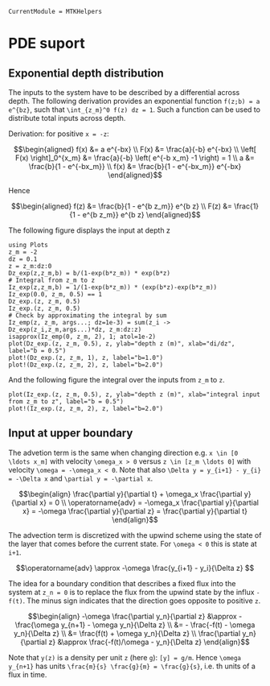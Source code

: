```@meta
CurrentModule = MTKHelpers
```

# PDE suport

## Exponential depth distribution

The inputs to the system have to be described by a differential across depth.
The following derivation provides an exponential function ``f(z;b) = a e^{bz}``,
such that ``\int_{z_m}^0 f(z) dz = 1``.
Such a function can be used to distribute total inputs across depth.

Derivation: for positive ``x = -z``:

```math
\begin{aligned}
f(x) &= a e^{-bx}
\\
F(x) &= \frac{a}{-b} e^{-bx} 
\\
\left[ F(x) \right]_0^{x_m} &= \frac{a}{-b} \left( e^{-b x_m} -1 \right) = 1
\\
a &= \frac{b}{1 - e^{-bx_m}}
\\
f(x) &= \frac{b}{1 - e^{-bx_m}} e^{-bx}
\end{aligned}
```

Hence 
```math
\begin{aligned}
f(z) &= \frac{b}{1 - e^{b z_m}} e^{b z}
\\
F(z) &= \frac{1}{1 - e^{b z_m}} e^{b z}
\end{aligned}
```

The following figure displays the input at depth z
```@example Dz_exp
using Plots
z_m = -2
dz = 0.1
z = z_m:dz:0
Dz_exp(z,z_m,b) = b/(1-exp(b*z_m)) * exp(b*z)
# Integral from z_m to z
Iz_exp(z,z_m,b) = 1/(1-exp(b*z_m)) * (exp(b*z)-exp(b*z_m))
Iz_exp(0.0, z_m, 0.5) == 1
Dz_exp.(z, z_m, 0.5)
Iz_exp.(z, z_m, 0.5) 
# Check by approximating the integral by sum
Iz_emp(z, z_m, args...; dz=1e-3) = sum(z_i -> Dz_exp(z_i,z_m,args...)*dz, z_m:dz:z)
isapprox(Iz_emp(0, z_m, 2), 1; atol=1e-2)
plot(Dz_exp.(z, z_m, 0.5), z, ylab="depth z (m)", xlab="di/dz", label="b = 0.5")
plot!(Dz_exp.(z, z_m, 1), z, label="b=1.0")
plot!(Dz_exp.(z, z_m, 2), z, label="b=2.0")
```

And the following figure the integral over the inputs from ``z_m`` to ``z``.
```@example Dz_exp
plot(Iz_exp.(z, z_m, 0.5), z, ylab="depth z (m)", xlab="integral input from z_m to z", label="b = 0.5")
plot!(Iz_exp.(z, z_m, 2), z, label="b=2.0")
```

## Input at upper boundary

The advetion term is the same when changing direction e.g. ``x \in [0 \ldots x_m]`` 
with velocity ``\omega_x > 0``
versus ``z \in [z_m \ldots 0]`` with velocity ``\omega = -\omega_x < 0``.
Note that also ``\Delta y = y_{i+1} - y_{i} = -\Delta x`` and ``\partial y = -\partial x``.

```math
\begin{align}
\frac{\partial y}{\partial t} + \omega_x \frac{\partial y}{\partial x} = 0
\\
\operatorname{adv} 
=  -\omega_x \frac{\partial y}{\partial x} 
=  -\omega \frac{\partial y}{\partial z} 
= \frac{\partial y}{\partial t}
\end{align}
```

The advection term is discretized with the upwind scheme using the state of the
layer that comes before the current state. For ``\omega < 0`` this is state at ``i+1``.
```math
\operatorname{adv} 
\approx -\omega \frac{y_{i+1} - y_i}{\Delta z} 
```

The idea for a boundary condition that describes
a fixed flux into the system at ``z_n = 0`` is to replace
the flux from the upwind state by the influx ``-f(t)``. 
The minus sign indicates that the direction goes opposite to positive ``z``.

```math
\begin{align}
-\omega \frac{\partial y_n}{\partial z} 
&\approx - \frac{\omega y_{n+1} - \omega y_n}{\Delta z} 
\\
&= - \frac{-f(t) - \omega y_n}{\Delta z} 
\\
&= \frac{f(t) + \omega y_n}{\Delta z} 
\\
\frac{\partial y_n}{\partial z}  &\approx \frac{-f(t)/\omega - y_n}{\Delta z} 
\end{align}
```

Note that ``y(z)`` is a density per unit ``z`` (here ``g``):  ``[y] = g/m``. Hence 
``\omega y_{n+1}`` has units ``\frac{m}{s} \frac{g}{m} = \frac{g}{s}``, i.e. th
units of a flux in time.
